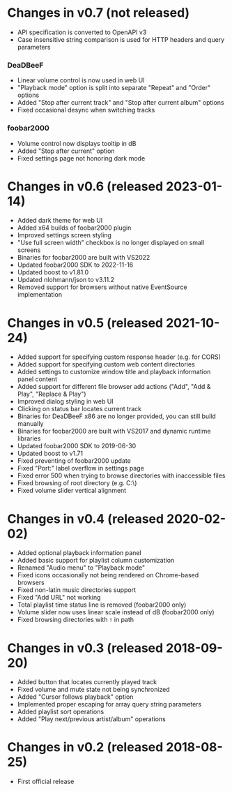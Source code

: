 # Changes in v0.7 (not released)
- API specification is converted to OpenAPI v3
- Case insensitive string comparison is used for HTTP headers and query parameters
### DeaDBeeF
- Linear volume control is now used in web UI
- "Playback mode" option is split into separate "Repeat" and "Order" options
- Added "Stop after current track" and "Stop after current album" options
- Fixed occasional desync when switching tracks
### foobar2000
- Volume control now displays tooltip in dB
- Added "Stop after current" option
- Fixed settings page not honoring dark mode

# Changes in v0.6 (released 2023-01-14)
- Added dark theme for web UI
- Added x64 builds of foobar2000 plugin
- Improved settings screen styling
- "Use full screen width" checkbox is no longer displayed on small screens
- Binaries for foobar2000 are built with VS2022
- Updated foobar2000 SDK to 2022-11-16
- Updated boost to v1.81.0
- Updated nlohmann/json to v3.11.2
- Removed support for browsers without native EventSource implementation

# Changes in v0.5 (released 2021-10-24)
- Added support for specifying custom response header (e.g. for CORS)
- Added support for specifying custom web content directories
- Added settings to customize window title and playback information panel content
- Added support for different file browser add actions ("Add", "Add & Play", "Replace & Play")
- Improved dialog styling in web UI
- Clicking on status bar locates current track
- Binaries for DeaDBeeF x86 are no longer provided, you can still build manually
- Binaries for foobar2000 are built with VS2017 and dynamic runtime libraries
- Updated foobar2000 SDK to 2019-06-30
- Updated boost to v1.71
- Fixed preventing of foobar2000 update
- Fixed "Port:" label overflow in settings page
- Fixed error 500 when trying to browse directories with inaccessible files
- Fixed browsing of root directory (e.g. C:\\)
- Fixed volume slider vertical alignment

# Changes in v0.4 (released 2020-02-02)
- Added optional playback information panel
- Added basic support for playlist column customization
- Renamed "Audio menu" to "Playback mode"
- Fixed icons occasionally not being rendered on Chrome-based browsers
- Fixed non-latin music directories support
- Fixed "Add URL" not working
- Total playlist time status line is removed (foobar2000 only)
- Volume slider now uses linear scale instead of dB (foobar2000 only)
- Fixed browsing directories with `!` in path

# Changes in v0.3 (released 2018-09-20)
- Added button that locates currently played track
- Fixed volume and mute state not being synchronized
- Added "Cursor follows playback" option
- Implemented proper escaping for array query string parameters
- Added playlist sort operations
- Added "Play next/previous artist/album" operations

# Changes in v0.2 (released 2018-08-25)
- First official release
